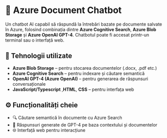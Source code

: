 # 🤖 Azure Document Chatbot

Un chatbot AI capabil să răspundă la întrebări bazate pe documente salvate în Azure, folosind combinația dintre **Azure Cognitive Search**, **Azure Blob Storage** și **Azure OpenAI GPT-4**. 
Chatbotul poate fi accesat printr-un terminal sau o interfață web.

## 🧠 Tehnologii utilizate

- **Azure Blob Storage** – pentru stocarea documentelor (.docx, .pdf etc.)
- **Azure Cognitive Search** – pentru indexare și căutare semantică
- **OpenAI GPT-4 (Azure OpenAI)** – pentru generarea de răspunsuri conversaționale
- **JavaScript/Typescript** ,**HTML**, **CSS** – pentru interfața web

## ⚙️ Funcționalități cheie

- 🔍 Căutare semantică în documente cu Azure Search
- 💬 Răspunsuri generate de GPT-4 pe baza contextului și documentelor
- 🌐 Interfață web pentru interacțiune
